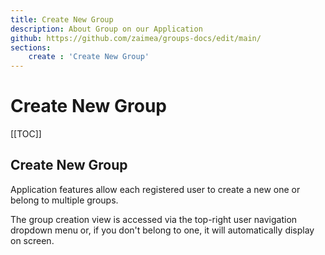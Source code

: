 ```yaml
---
title: Create New Group
description: About Group on our Application
github: https://github.com/zaimea/groups-docs/edit/main/
sections: 
    create : 'Create New Group'
---
```


# Create New Group

[[TOC]]

## Create New Group

Application features allow each registered user to create a new one or belong to multiple groups. 

The group creation view is accessed via the top-right user navigation dropdown menu or, if you don't belong to one, it will automatically display on screen.
